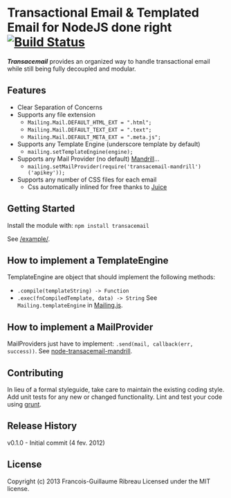 # Transactional Email & Templated Email for NodeJS done right [![Build Status](https://travis-ci.org/FGRibreau/node-transacemail.png)](https://travis-ci.org/FGRibreau/node-transacemail)

***Transacemail*** provides an organized way to handle transactional email while still being fully decoupled and modular.

## Features
* Clear Separation of Concerns
* Supports any file extension
  - `Mailing.Mail.DEFAULT_HTML_EXT = ".html";`
  - `Mailing.Mail.DEFAULT_TEXT_EXT = ".text";`
  - `Mailing.Mail.DEFAULT_META_EXT = ".meta.js";`
* Supports any Template Engine (underscore template by default)
  - `mailing.setTemplateEngine(engine);`
* Supports any Mail Provider (no default) [Mandrill](http://github.com/FGRibreau/node-transacemail-mandrill)...
  - `mailing.setMailProvider(require('transacemail-mandrill')('apikey'));`
* Supports any number of CSS files for each email
  - Css automatically inlined for free thanks to [Juice](https://github.com/LearnBoost/juice)

## Getting Started
Install the module with: `npm install transacemail`

See [/example/](https://github.com/FGRibreau/node-transacemail/tree/master/example).

## How to implement a TemplateEngine
TemplateEngine are object that should implement the following methods:
 - `.compile(templateString) -> Function`
 - `.exec(fnCompiledTemplate, data) -> String`
See `Mailing.templateEngine` in [Mailing.js](https://github.com/FGRibreau/node-transacemail/blob/master/lib/Mailing.js#L34).

## How to implement a MailProvider
MailProviders just have to implement: `.send(mail, callback(err, success))`.
See [node-transacemail-mandrill](http://github.com/FGRibreau/node-transacemail-mandrill).

## Contributing
In lieu of a formal styleguide, take care to maintain the existing coding style. Add unit tests for any new or changed functionality. Lint and test your code using [grunt](https://github.com/cowboy/grunt).

## Release History
v0.1.0 - Initial commit (4 fev. 2012)

## License
Copyright (c) 2013 Francois-Guillaume Ribreau
Licensed under the MIT license.
